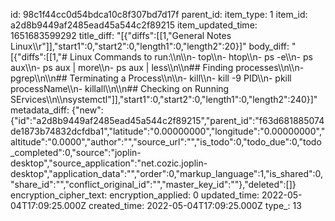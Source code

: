 id: 98c1f44cc0d54bdca10c8f307bd7d17f
parent_id: 
item_type: 1
item_id: a2d8b9449af2485ead45a544c2f89215
item_updated_time: 1651683599292
title_diff: "[{\"diffs\":[[1,\"General Notes Linux\\\r\"]],\"start1\":0,\"start2\":0,\"length1\":0,\"length2\":20}]"
body_diff: "[{\"diffs\":[[1,\"# Linux Commands to run:\\\n\\\n- top\\\n- htop\\\n- ps -e\\\n- ps aux\\\n- ps aux | more\\\n- ps aux | less\\\n\\\n## Finding processes\\\n\\\n- pgrep\\\n\\\n## Terminating a Process\\\n\\\n- kill\\\n- kill -9 PID\\\n- pkill processName\\\n- killall\\\n\\\n## Checking on Running SErvices\\\n\\\nsystemctl\"]],\"start1\":0,\"start2\":0,\"length1\":0,\"length2\":240}]"
metadata_diff: {"new":{"id":"a2d8b9449af2485ead45a544c2f89215","parent_id":"f63d681885074de1873b74832dcfdba1","latitude":"0.00000000","longitude":"0.00000000","altitude":"0.0000","author":"","source_url":"","is_todo":0,"todo_due":0,"todo_completed":0,"source":"joplin-desktop","source_application":"net.cozic.joplin-desktop","application_data":"","order":0,"markup_language":1,"is_shared":0,"share_id":"","conflict_original_id":"","master_key_id":""},"deleted":[]}
encryption_cipher_text: 
encryption_applied: 0
updated_time: 2022-05-04T17:09:25.000Z
created_time: 2022-05-04T17:09:25.000Z
type_: 13